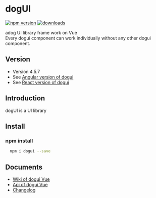 # dogUI

[![npm version](https://badge.fury.io/js/dogui.svg)](https://badge.fury.io/js/dogui)
[![downloads](https://img.shields.io/npm/dm/dogui.svg)](https://badge.fury.io/js/dogui)

adog UI library frame work on Vue  
Every dogui component can work individually without any other dogui component.

## Version

-   Version 4.5.7
-   See [Angular version of dogui](https://github.com/adogio/dogui-angular)
-   See [React version of dogui](https://github.com/adogio/dogui-react)

## Introduction

dogUI is a UI library 

## Install

### npm install

```bash
  npm i dogui --save
```

## Documents

-   [Wiki of dogui Vue](https://github.com/adogio/dogUI/wiki/Vue)
-   [Api of dogui Vue](https://github.com/adogio/dogUI/wiki/Vue-api)
-   [Changelog](https://github.com/adogio/dogUI/wiki/changelog)
